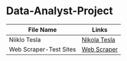 # Data-Analyst-Project


| File Name      | Links                              |
|----------------|-------------------------------------------|
| Niiklo Tesla  | [Nikola Tesla](Nikola_Tesla)|       
| Web Scraper-Test Sites |[Web Scraper](https://github.com/shrutipitale/Data-Analyst-Project/tree/25b7a51dba86cf3e88308587488e964a5d18473c/Web%20Scraper-%20Test%20Sites)|       

